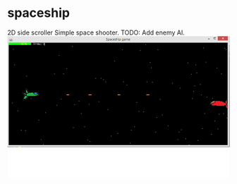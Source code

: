# spaceship
2D side scroller
Simple space shooter.
TODO: Add enemy AI.
![Screenshot](https://github.com/manas96/spaceship/blob/master/res/screenshot.png "title")
